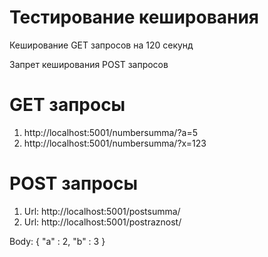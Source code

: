 # Тестирование кеширования

Кеширование GET запросов на 120 секунд

Запрет кеширования POST запросов

# GET запросы

1) http://localhost:5001/numbersumma/?a=5
2) http://localhost:5001/numbersumma/?x=123

# POST запросы

1) Url: http://localhost:5001/postsumma/
2) Url: http://localhost:5001/postraznost/

Body: { "a" : 2, "b" : 3 } 


